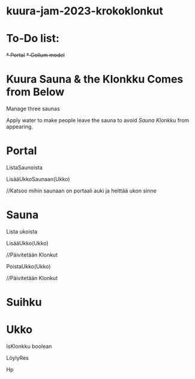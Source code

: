 # kuura-jam-2023-krokoklonkut

# To-Do list:
~~* Portal~~
~~* Gollum model~~

# Kuura Sauna & the Klonkku Comes from Below


Manage three saunas

Apply water to make people leave the sauna to avoid *Sauna Klonkku* from appearing.



# Portal
ListaSaunoista

LisääUkkoSaunaan(Ukko)

//Katsoo mihin saunaan on portaali auki ja heittää ukon sinne

# Sauna
Lista ukoista

LisääUkko(Ukko)

//Päivitetään Klonkut

PoistaUkko(Ukko)

//Päivitetään Klonkut


# Suihku


# Ukko

IsKlonkku boolean

LöylyRes

Hp

